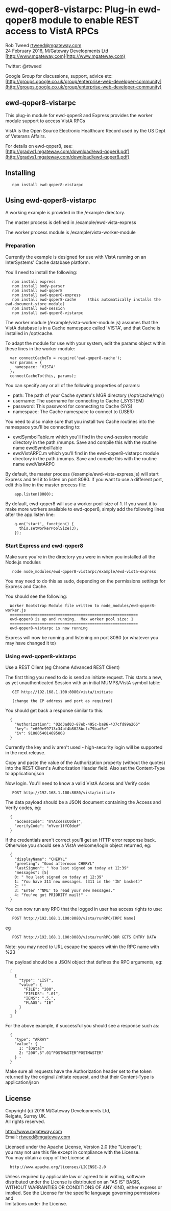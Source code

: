 # ewd-qoper8-vistarpc: Plug-in ewd-qoper8 module to enable REST access to VistA RPCs
 
Rob Tweed <rtweed@mgateway.com>  
24 February 2016, M/Gateway Developments Ltd [http://www.mgateway.com](http://www.mgateway.com)  

Twitter: @rtweed

Google Group for discussions, support, advice etc: [http://groups.google.co.uk/group/enterprise-web-developer-community](http://groups.google.co.uk/group/enterprise-web-developer-community)


## ewd-qoper8-vistarpc

This plug-in module for ewd-qoper8 and Express provides the worker module support to access VistA RPCs

VistA is the Open Source Electronic Healthcare Record used by the US Dept of Veterans Affairs.

For details on ewd-qoper8, see:
  [http://gradvs1.mgateway.com/download/ewd-qoper8.pdf](http://gradvs1.mgateway.com/download/ewd-qoper8.pdf)

## Installing

       npm install ewd-qoper8-vistarpc
	   
## Using ewd-qoper8-vistarpc

A working example is provided in the /example directory.

The master process is defined in /example/ewd-vista-express

The worker process module is /example/vista-worker-module

### Preparation

Currently the example is designed for use with VistA running on an InterSystems' Cache database platform.

You'll need to install the following:

       npm install express
       npm install body-parser
       npm install ewd-qoper8
       npm install ewd-qoper8-express
       npm install ewd-qoper8-cache     (this automatically installs the ewd-document-store module)
       npm install ewd-session
       npm install ewd-qoper8-vistarpc       

The worker module (/example/vista-worker-module.js) assumes that the VistA database is in a Cache namespace called 'VISTA', and
that Cache is installed in /opt/cache.

To adapt the module for use with your system, edit the params object within these lines in the worker module:

      var connectCacheTo = require('ewd-qoper8-cache');
      var params = {
        namespace: 'VISTA'
      };
      connectCacheTo(this, params);

You can specify any or all of the following properties of params:

- path: The path of your Cache system's MGR directory (/opt/cache/mgr)
- username: The username for connecting to Cache (_SYSTEM)
- password: This password for connecting to Cache (SYS)
- namespace: The Cache namespace to connect to (USER)

You need to also make sure that you install two Cache routines into the namespace you'll be connecting to:

- ewdSymbolTable.m which you'll find in the ewd-session module directory in the path /mumps.  Save and compile this with the
routine name ewdSymbolTable
- ewdVistARPC.m which you'll find in the ewd-qoper8-vistarpc module directory in the path /mumps.  Save and compile this with the
routine name ewdVistARPC

By default, the master process (/example/ewd-vista-express.js) will start Express and tell it to listen on port 8080.
If you want to use a different port, edit this line in the master process file:

        app.listen(8080);

By default, ewd-qoper8 will use a worker pool-size of 1.  If you want it to make more workers available to ewd-qoper8, 
simply add the following lines after the app.listen line:

        q.on('start', function() {
          this.setWorkerPoolSize(3);
        });

### Start Express and ewd-qoper8

Make sure you're in the directory you were in when you installed all the Node.js modules

       node node_modules/ewd-qoper8-vistarpc/example/ewd-vista-express

You may need to do this as sudo, depending on the permissions settings for Express and Cache.

You should see the following:

      Worker Bootstrap Module file written to node_modules/ewd-qoper8-worker.js
      ========================================================
      ewd-qoper8 is up and running.  Max worker pool size: 1
      ========================================================
      ewd-qoper8-vistarpc is now running

Express will now be running and listening on port 8080 (or whatever you may have changed it to)

### Using ewd-qoper8-vistarpc

Use a REST Client (eg Chrome Advanced REST Client)

The first thing you need to do is send an initiate request.  This starts a new, as yet unauthenticated Session with an initial
MUMPS/VistA symbol table:

       GET http://192.168.1.100:8080/vista/initiate

       (change the IP address and port as required)

You should get back a response similar to this:

      {
        "Authorization": "02d3ad03-87eb-495c-ba86-437cfd99a266"
        "key": "e609e99713c34bf4b8028bcfc79bad5e"
        "iv": 9188054014695808
      }

Currently the key and iv aren't used - high-security login will be supported in the next release.

Copy and paste the value of the Authorization property (without the quotes) into the REST Client's Authorization Header field.
Also set the Content-Type to application/json

Now login.  You'll need to know a valid VistA Access and Verify code:


       POST http://192.168.1.100:8080/vista/initiate

The data payload should be a JSON document containing the Access and Verify codes, eg:

      {
        "accessCode": "mYAccessC0de!",
        "verifyCode": "mYver1fYC0de#"
      }

If the credentials aren't correct you'll get an HTTP error response back. Otherwise you should see a VistA
welcome/login object returned, eg:


      {
        "displayName": "CHERYL"
        "greeting": "Good afternoon CHERYL"
        "lastSignon": " You last signed on today at 12:39"
        "messages": [5]
        0: " You last signed on today at 12:39"
        1: "You have 311 new messages. (311 in the 'IN' basket)"
        2: ""
        3: "Enter '^NML' to read your new messages."
        4: "You've got PRIORITY mail!" -
      }

You can now run any RPC that the logged in user has access rights to use:

       POST http://192.168.1.100:8080/vista/runRPC/[RPC Name]

eg

       POST http://192.168.1.100:8080/vista/runRPC/DDR GETS ENTRY DATA

Note: you may need to URL escape the spaces within the RPC name with %23

The payload should be a JSON object that defines the RPC arguments, eg:

      [
        {
          "type": "LIST",
          "value": {
            "FILE": "200",
            "FIELDS": ".01",
            "IENS": ".5,",
            "FLAGS": "IE"
          }
        }
      ]

For the above example, if successful you should see a response such as:

      {
        "type": "ARRAY"
        "value": {
          1: "[Data]"
          2: "200^.5^.01^POSTMASTER^POSTMASTER"
        } -
      }


Make sure all requests have the Authorization header set to the token returned by the original /initiate request, and
that their Content-Type is application/json


## License

 Copyright (c) 2016 M/Gateway Developments Ltd,                           
 Reigate, Surrey UK.                                                      
 All rights reserved.                                                     
                                                                           
  http://www.mgateway.com                                                  
  Email: rtweed@mgateway.com                                               
                                                                           
                                                                           
  Licensed under the Apache License, Version 2.0 (the "License");          
  you may not use this file except in compliance with the License.         
  You may obtain a copy of the License at                                  
                                                                           
      http://www.apache.org/licenses/LICENSE-2.0                           
                                                                           
  Unless required by applicable law or agreed to in writing, software      
  distributed under the License is distributed on an "AS IS" BASIS,        
  WITHOUT WARRANTIES OR CONDITIONS OF ANY KIND, either express or implied. 
  See the License for the specific language governing permissions and      
   limitations under the License.      
